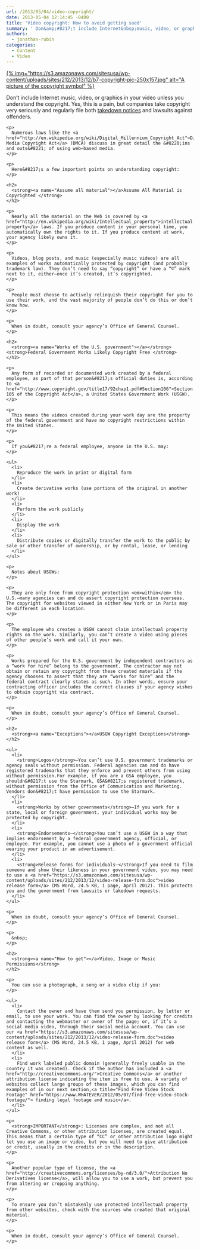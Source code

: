 ```yaml
---
url: /2013/05/04/video-copyright/
date: 2013-05-04 12:14:45 -0400
title: 'Video copyright: How to avoid getting sued'
summary: ' Don&amp;#8217;t include Internet&nbsp;music, video, or graphics in your video unless you understand the copyright. Yes, this is a pain, but companies take copyright very seriously and regularly file both&nbsp;takedown notices&nbsp;and lawsuits against offenders. Numerous laws like the&nbsp;Digital Media Copyright Act&nbsp;(DMCA) discuss in great detail the &amp;#8220;ins'
authors:
  - jonathan-rubin
categories:
  - Content
  - Video
---
```


[{% img="https://s3.amazonaws.com/sitesusa/wp-content/uploads/sites/212/2013/12/b7-copyright-pic-250x157.jpg" alt="A picture of the copyright symbol" %}](https://s3.amazonaws.com/sitesusa/wp-content/uploads/sites/212/2013/12/b7-copyright-pic.jpg)

<div id="content-area">
  <div id="node-5562">
    <p>
      Don&#8217;t include Internet music, video, or graphics in your video unless you understand the copyright. Yes, this is a pain, but companies take copyright very seriously and regularly file both <a href="http://en.wikipedia.org/wiki/Takedown_notice#Take_down_and_Put_Back_provisions">takedown notices</a> and lawsuits against offenders.
    </p>
    
    <p>
      Numerous laws like the <a href="http://en.wikipedia.org/wiki/Digital_Millennium_Copyright_Act">Digital Media Copyright Act</a> (DMCA) discuss in great detail the &#8220;ins and outs&#8221; of using web–based media.
    </p>
    
    <p>
      Here&#8217;s a few important points on understanding copyright:
    </p>
    
    <h2>
      <strong><a name="Assume all material"></a>Assume All Material is Copyrighted </strong>
    </h2>
    
    <p>
      Nearly all the material on the Web is covered by <a href="http://en.wikipedia.org/wiki/Intellectual_property">intellectual property</a> laws. If you produce content in your personal time, you automatically own the rights to it. If you produce content at work, your agency likely owns it.
    </p>
    
    <p>
      Videos, blog posts, and music (especially music videos) are all examples of works automatically protected by copyright (and probably trademark law). They don’t need to say “copyright” or have a “©” mark next to it, either–once it’s created, it’s copyrighted.
    </p>
    
    <p>
      People must choose to actively relinquish their copyright for you to use their work, and the vast majority of people don’t do this or don’t know how.
    </p>
    
    <p>
      When in doubt, consult your agency’s Office of General Counsel.
    </p>
    
    <h2>
      <strong><a name="Works of the U.S. government"></a></strong><strong>Federal Government Works Likely Copyright Free </strong>
    </h2>
    
    <p>
      Any form of recorded or documented work created by a federal employee, as part of that person&#8217;s official duties is, according to <a href="http://www.copyright.gov/title17/92chap1.pdf#Section106">Section 105 of the Copyright Act</a>, a United States Government Work (USGW).
    </p>
    
    <p>
      This means the videos created during your work day are the property of the federal government and have no copyright restrictions within the United States.
    </p>
    
    <p>
      If you&#8217;re a federal employee, anyone in the U.S. may:
    </p>
    
    <ul>
      <li>
        Reproduce the work in print or digital form
      </li>
      <li>
        Create derivative works (use portions of the original in another work)
      </li>
      <li>
        Perform the work publicly
      </li>
      <li>
        Display the work
      </li>
      <li>
        Distribute copies or digitally transfer the work to the public by sale or other transfer of ownership, or by rental, lease, or lending
      </li>
    </ul>
    
    <p>
      Notes about USGWs:
    </p>
    
    <p>
      They are only free from copyright protection <em>within</em> the U.S.—many agencies can and do assert copyright protection overseas. The copyright for websites viewed in either New York or in Paris may be different in each location.
    </p>
    
    <p>
      The employee who creates a USGW cannot claim intellectual property rights on the work. Similarly, you can’t create a video using pieces of other people’s work and call it your own.
    </p>
    
    <p>
      Works prepared for the U.S. government by independent contractors as a “work for hire” belong to the government. The contractor may not obtain or retain any copyright from these created materials if the agency chooses to assert that they are “works for hire” and the federal contract clearly states as such. In other words, ensure your contracting officer includes the correct clauses if your agency wishes to obtain copyright via contract.
    </p>
    
    <p>
      When in doubt, consult your agency’s Office of General Counsel.
    </p>
    
    <h2>
      <strong><a name="Exceptions"></a>USGW Copyright Exceptions</strong>
    </h2>
    
    <ul>
      <li>
        <strong>Logos</strong>—You can’t use U.S. government trademarks or agency seals without permission. Federal agencies can and do have registered trademarks that they enforce and prevent others from using without permission.For example, if you are a GSA employee, you shouldn&#8217;t use the Starmark, GSA&#8217;s registered trademark, without permission from the Office of Communication and Marketing. Vendors don&#8217;t have permission to use the Starmark.
      </li>
      <li>
        <strong>Works by other governments</strong>—If you work for a state, local or foreign government, your individual works may be protected by copyright.
      </li>
      <li>
        <strong>Endorsements—</strong>You can’t use a USGW in a way that implies endorsement by a federal government agency, official, or employee. For example, you cannot use a photo of a government official wearing your product in an advertisement.
      </li>
      <li>
        <strong>Release forms for individuals—</strong>If you need to film someone and show their likeness in your government video, you may need to use a <a href="https://s3.amazonaws.com/sitesusa/wp-content/uploads/sites/212/2013/12/video-release-form.doc">video release form</a> (MS Word, 24.5 KB, 1 page, April 2012). This protects you and the government from lawsuits or takedown requests.
      </li>
    </ul>
    
    <p>
      When in doubt, consult your agency’s Office of General Counsel.
    </p>
    
    <p>
      &nbsp;
    </p>
    
    <h2>
      <strong><a name="How to get"></a>Video, Image or Music Permissions</strong>
    </h2>
    
    <p>
      You can use a photograph, a song or a video clip if you:
    </p>
    
    <ul>
      <li>
        Contact the owner and have them send you permission, by letter or email, to use your work. You can find the owner by looking for credits and contacting the webmaster or owner of the page; or, if it’s a social media video, through their social media account. You can use our <a href="https://s3.amazonaws.com/sitesusa/wp-content/uploads/sites/212/2013/12/video-release-form.doc">video release form</a> (MS Word, 24.5 KB, 1 page, April 2012) for web content as well.
      </li>
      <li>
        Find work labeled public domain (generally freely usable in the country it was created). Check if the author has included a <a href="http://creativecommons.org/">Creative Commons</a> or another attribution license indicating the item is free to use. A variety of websites collect large groups of these images, which you can find examples of in our next section,<a title="Find Free Video Stock Footage" href="https://www.WHATEVER/2012/05/07/find-free-video-stock-footage/"> finding legal footage and music</a>.
      </li>
    </ul>
    
    <p>
      <strong>IMPORTANT</strong>: Licenses are complex, and not all Creative Commons, or other attribution licenses, are created equal. This means that a certain type of “CC” or other attribution logo might let you use an image or video, but you will need to give attribution or credit, usually in the credits or in the description.
    </p>
    
    <p>
      Another popular type of license, the <a href="http://creativecommons.org/licenses/by-nd/3.0/">Attribution No Derivatives license</a>, will allow you to use a work, but prevent you from altering or cropping anything.
    </p>
    
    <p>
      To ensure you don’t mistakenly use protected intellectual property from other websites, check with the sources who created that original material.
    </p>
    
    <p>
      When in doubt, consult your agency’s Office of General Counsel.
    </p>
  </div>
</div>